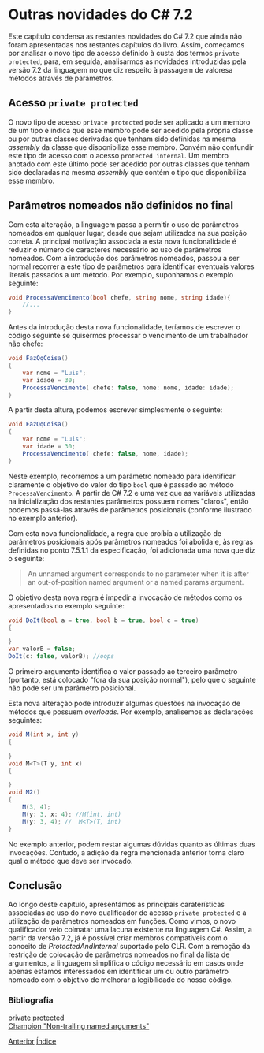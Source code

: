 # Outras novidades do C# 7.2

Este capítulo condensa as restantes novidades do C# 7.2 que ainda não foram apresentadas nos restantes capítulos do livro. Assim, começamos por analisar o novo tipo de acesso definido à custa dos termos `private protected`, para, em seguida, analisarmos as novidades introduzidas pela versão 7.2 da linguagem no que diz respeito à passagem de valoresa métodos através de parâmetros.


## Acesso `private protected`

O novo tipo de acesso `private protected` pode ser aplicado a um membro de um tipo e indica que esse membro pode ser acedido pela própria classe ou por outras classes derivadas que tenham sido definidas na mesma *assembly* da classe que disponibiliza esse membro. Convém não confundir este tipo de acesso com o acesso `protected internal`. Um membro anotado com este último pode ser acedido por outras classes que tenham sido declaradas na mesma *assembly* que contém o tipo que disponibiliza esse membro.


## Parâmetros nomeados não definidos no final

Com esta alteração, a linguagem passa a permitir o uso de parâmetros nomeados em qualquer lugar, desde que sejam utilizados na sua posição correta. A principal motivação associada a esta nova funcionalidade é reduzir o número de caracteres necessário ao uso de parâmetros nomeados. Com a introdução dos parâmetros nomeados, passou a ser normal recorrer a este tipo de parâmetros para identificar eventuais valores literais passados a um método. Por exemplo, suponhamos o exemplo seguinte:

```cs
void ProcessaVencimento(bool chefe, string nome, string idade){
    //...
}
```

Antes da introdução desta nova funcionalidade, teríamos de escrever o código seguinte se quisermos processar o vencimento de um trabalhador não chefe:

```cs
void FazQqCoisa()
{
    var nome = "Luis";
    var idade = 30;
    ProcessaVencimento( chefe: false, nome: nome, idade: idade);
}
```

A partir desta altura, podemos escrever simplesmente o seguinte:

```cs
void FazQqCoisa()
{
    var nome = "Luis";
    var idade = 30;
    ProcessaVencimento( chefe: false, nome, idade);
}
```

Neste exemplo, recorremos a um parâmetro nomeado para identificar claramente o objetivo do valor do tipo `bool` que é passado ao método `ProcessaVencimento`. A partir de C# 7.2 e uma vez que as variáveis utilizadas na inicialização dos restantes parâmetros possuem nomes "claros", então podemos passá-las através de parâmetros posicionais (conforme ilustrado no exemplo anterior).

Com esta nova funcionalidade, a regra que proíbia a utilização de parâmetros posicionais após parâmetros nomeados foi abolida e, às regras definidas no ponto 7.5.1.1 da especificação, foi adicionada uma nova que diz o seguinte:

> An unnamed argument corresponds to no parameter when it is after an out-of-position named argument or a named params argument.

O objetivo desta nova regra é impedir a invocação de métodos como os apresentados no exemplo seguinte:

```cs
void DoIt(bool a = true, bool b = true, bool c = true) 
{

}
var valorB = false;
DoIt(c: false, valorB); //oops
```

O primeiro argumento identifica o valor passado ao terceiro parâmetro (portanto, está colocado "fora da sua posição normal"), pelo que o seguinte não pode ser um parâmetro posicional.

Esta nova alteração pode introduzir algumas questões na invocação de métodos que possuem *overloads*. Por exemplo, analisemos as declarações seguintes:

```cs
void M(int x, int y) 
{ 

}
void M<T>(T y, int x) 
{ 

}
void M2()
{
    M(3, 4);
    M(y: 3, x: 4); //M(int, int)
    M(y: 3, 4); //  M<T>(T, int)
}
```

No exemplo anterior, podem restar algumas dúvidas quanto às últimas duas invocações. Contudo, a adição da regra mencionada anterior torna claro qual o método que deve ser invocado.


## Conclusão

Ao longo deste capítulo, apresentámos as principais caraterísticas associadas ao uso do novo qualificador de acesso `private protected` e à utilização de parâmetros nomeados em funções. Como vimos, o novo qualificador veio colmatar uma lacuna existente na linguagem C#. Assim, a partir da versão 7.2, já é possível criar membros compativeis com o conceito de *ProtectedAndInternal* suportado pelo CLR. Com a remoção da restrição de colocação de parâmetros nomeados no final da lista de argumentos, a linguagem simplifica o código necessário em casos onde apenas estamos interessados em identificar um ou outro parâmetro nomeado com o objetivo de melhorar a legibilidade do nosso código.


### Bibliografia

[private protected](https://github.com/dotnet/csharplang/blob/master/proposals/csharp-7.2/private-protected.md) <br>
[Champion "Non-trailing named arguments"](https://github.com/dotnet/csharplang/issues/570) <br>

[Anterior](10-referencesemanticswithvaluetypes.md) [Índice](index.md)